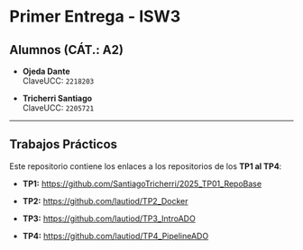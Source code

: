 # Primer Entrega - ISW3

## Alumnos (CÁT.: A2)

- **Ojeda Dante**  
  ClaveUCC: `2218203`

- **Tricherri Santiago**  
  ClaveUCC: `2205721`

---

## Trabajos Prácticos

Este repositorio contiene los enlaces a los repositorios de los **TP1 al TP4**:

- **TP1:** https://github.com/SantiagoTricherri/2025_TP01_RepoBase
  
- **TP2:** https://github.com/lautiod/TP2_Docker
  
- **TP3:** https://github.com/lautiod/TP3_IntroADO

- **TP4:** https://github.com/lautiod/TP4_PipelineADO
